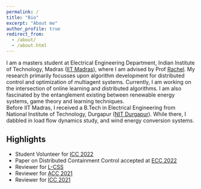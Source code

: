 ```yaml
---
permalink: /
title: "Bio"
excerpt: "About me"
author_profile: true
redirect_from: 
  - /about/
  - /about.html
---
```


I am a masters student at Electrical Engineering Department, Indian Institute of Technology, Madras ([IIT Madras](https://www.iitm.ac.in/)), where I am advised by Prof [Rachel](https://www.ee.iitm.ac.in/rachel/). My research primarily focusses upon algorithm development for distributed control and optimization of multiagent systems. Currently, I am working on the intersection of online learning and distributed algorithms. I am also fascinated by the entanglement existing between renewable energy systems, game theory and learning techniques.    
Before IIT Madras, I received a B.Tech in Electrical Engineering from National Institute of Technology, Durgapur ([NIT Durgapur](https://nitdgp.ac.in/)). While there, I dabbled in load flow dynamics study, and wind energy conversion systems. 

Highlights
------
* Student Volunteer for [ICC 2022](https://controlsociety.org/icc/)
* Paper on Distributed Containment Control accepted at [ECC 2022](https://ecc22.euca-ecc.org/)
* Reviewer for [L-CSS](http://ieee-cssletters.dei.unipd.it/index.php) 
* Reviewer for [ACC 2021](https://acc2021.a2c2.org/)
* Reviewer for [ICC 2021](https://controlsociety.org/icc-7/)
